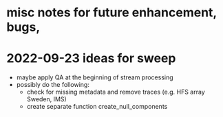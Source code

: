 # misc notes for future enhancement, bugs, 

# 2022-09-23 ideas for sweep
* maybe apply QA at the beginning of stream processing
* possibly do the following:
    * check for missing metadata and remove traces (e.g. HFS array Sweden, IMS)
    * create separate function create_null_components

